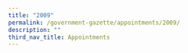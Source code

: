 ```yaml
---
title: "2009"
permalink: /government-gazette/appointments/2009/
description: ""
third_nav_title: Appointments
---
```

